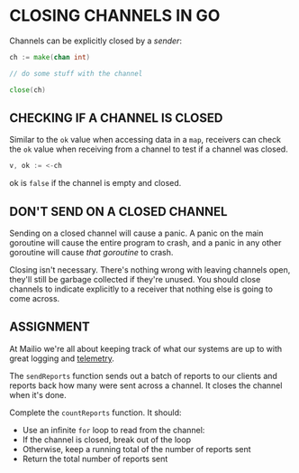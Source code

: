 # CLOSING CHANNELS IN GO
Channels can be explicitly closed by a *sender*:

```go
ch := make(chan int)

// do some stuff with the channel

close(ch)
```

## CHECKING IF A CHANNEL IS CLOSED
Similar to the `ok` value when accessing data in a `map`, receivers can check the `ok` value when receiving from a channel to test if a channel was closed.

```go
v, ok := <-ch
```

ok is `false` if the channel is empty and closed.

## DON'T SEND ON A CLOSED CHANNEL
Sending on a closed channel will cause a panic. A panic on the main goroutine will cause the entire program to crash, and a panic in any other goroutine will cause *that goroutine* to crash.

Closing isn't necessary. There's nothing wrong with leaving channels open, they'll still be garbage collected if they're unused. You should close channels to indicate explicitly to a receiver that nothing else is going to come across.

## ASSIGNMENT
At Mailio we're all about keeping track of what our systems are up to with great logging and [telemetry](https://en.wikipedia.org/wiki/Telemetry).

The `sendReports` function sends out a batch of reports to our clients and reports back how many were sent across a channel. It closes the channel when it's done.

Complete the `countReports` function. It should:

- Use an infinite `for` loop to read from the channel:
- If the channel is closed, break out of the loop
- Otherwise, keep a running total of the number of reports sent
- Return the total number of reports sent